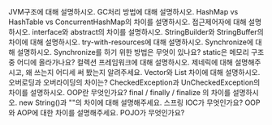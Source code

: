 JVM구조에 대해 설명하시오.
GC처리 방법에 대해 설명하시오.
HashMap vs HashTable vs ConcurrentHashMap의 차이를 설명하시오.
접근제어자에 대해 설명하시오.
interface와 abstract의 차이를 설명하시오.
StringBuilder와 StringBuffer의 차이에 대해 설명하시오.
try-with-resources에 대해 설명하시오.
Synchronize에 대해 설명하시오.
Synchronize를 하기 위한 방법은 무엇이 있나요?
static은 메모리 구조 중 어디에 올라가나요?
컬렉션 프레임워크에 대해 설명하시오.
제네릭에 대해 설명해주시고, 왜 쓰는지 어디세 써 봤는지 알려주세요.
Vector와 List 차이에 대해 설명하시오.
오버로딩과 오버라이딩의 차이는?
CheckedException과 UnCheckedException의 차이를 설명하시오.
OOP란 무엇인가요?
final / finally / finalize 의 차이를 설명하시오.
new String()과 ""의 차이에 대해 설명해주세요.
스프링 IOC가 무엇인가요?
OOP와 AOP에 대한 차이를 설명해주세요.
POJO가 무엇인가요?
